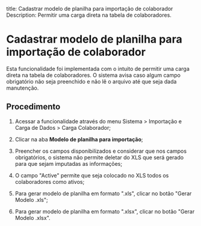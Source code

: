 title: Cadastrar modelo de planilha para importação de colaborador
Description: Permitir uma carga direta na tabela de colaboradores.
# Cadastrar modelo de planilha para importação de colaborador

Esta funcionalidade foi implementada com o intuito de permitir uma carga direta
na tabela de colaboradores. O sistema avisa caso algum campo obrigatório não
seja preenchido e não lê o arquivo até que seja dada manutenção.

Procedimento
----------------

1.  Acessar a funcionalidade através do menu Sistema \> Importação e Carga de
    Dados \> Carga Colaborador;

2.  Clicar na aba **Modelo de planilha para importação**;

3.  Preencher os campos disponibilizados e considerar que nos campos
    obrigatórios, o sistema não permite deletar do XLS que será gerado para que
    sejam imputadas as informações;

4.  O campo "Active" permite que seja colocado no XLS todos os colaboradores
    como ativos;

5.  Para gerar modelo de planilha em formato ".xls", clicar no botão "Gerar
    Modelo .xls";

6.  Para gerar modelo de planilha em formato ".xlsx", clicar no botão "Gerar
    Modelo .xlsx".

    
<!-- !!! tip "About"

    <b>Product/Version:</b> CITSmart | 9.00 &nbsp;&nbsp;
    <b>Updated:</b>01/18/2021 – Anna Martins

